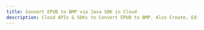 ---title: Convert EPUB to BMP via Java SDK in Clouddescription: Cloud APIs & SDKs to Convert EPUB to BMP. Also Create, Edit & Render Microsoft Word & OpenOffice documents in the Cloud.---